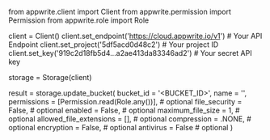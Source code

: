 from appwrite.client import Client
from appwrite.permission import Permission
from appwrite.role import Role

client = Client()
client.set_endpoint('https://cloud.appwrite.io/v1') # Your API Endpoint
client.set_project('5df5acd0d48c2') # Your project ID
client.set_key('919c2d18fb5d4...a2ae413da83346ad2') # Your secret API key

storage = Storage(client)

result = storage.update_bucket(
    bucket_id = '<BUCKET_ID>',
    name = '<NAME>',
    permissions = [Permission.read(Role.any())], # optional
    file_security = False, # optional
    enabled = False, # optional
    maximum_file_size = 1, # optional
    allowed_file_extensions = [], # optional
    compression = .NONE, # optional
    encryption = False, # optional
    antivirus = False # optional
)
